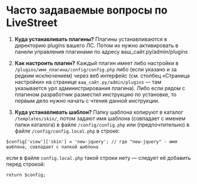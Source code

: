 Часто задаваемые вопросы по LiveStreet
========================
  1. **Куда устанавливать плагины?**
    Плагины устанавливаются в директорию plugins вашего ЛС. Потом их нужно активировать в панели управления плагинами по адресу ваш_сайт.ру/admin/plugins

  2. **Как настроить плагин?**
    Каждый плагин имеет либо настройки в `/plugins/имя_плагина/config/config.php` либо (если указано и за редким исключением) через веб интерфейс (см. столбец «Страница настройки» на странице `ваш_сайт.ру/admin/plugins` — там указывается урл администрирования плагина).
    Либо если рядом с плагином разработчик разместил инструкцию по установке, то первым дело нужно начать с чтения данной инструкции.
  3. **Куда устанавливать шаблон?**
Папку шаблона копируют в каталог `/templates/skin/`, потом задают имя шаблона (совпадает с именем папки каталога) в файле `/config/config.php` или (предпочтительно) в файле `/config/config.local.php` в строке:
~~~{.prettyprint}
$config['view']['skin'] = 'new-jquery'; // где "new-jquery" - имя шаблона, совпадает с папкой шаблона
~~~
если в файле `config.local.php` такой строки нету — следует её добавить перед строкой:
~~~{.prettyprint}
return $config;
~~~